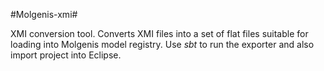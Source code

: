 
#Molgenis-xmi#

XMI conversion tool. Converts XMI files into a set of flat files suitable for loading into Molgenis model registry. Use *sbt* to run the exporter and also import project into Eclipse. 
